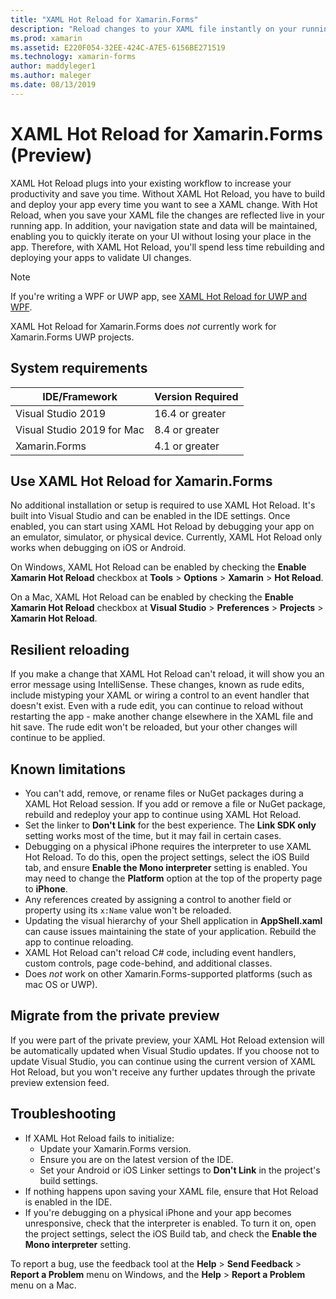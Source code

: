 ```yaml
---
title: "XAML Hot Reload for Xamarin.Forms"
description: "Reload changes to your XAML file instantly on your running application, so you don't have to build your Xamarin.Forms project after every XAML change."
ms.prod: xamarin
ms.assetid: E220F054-32EE-424C-A7E5-6156BE271519
ms.technology: xamarin-forms
author: maddyleger1
ms.author: maleger
ms.date: 08/13/2019
---
```


# XAML Hot Reload for Xamarin.Forms (Preview)

XAML Hot Reload plugs into your existing workflow to increase your productivity and save you time. Without XAML Hot Reload, you have to build and deploy your app every time you want to see a XAML change. With Hot Reload, when you save your XAML file the changes are reflected live in your running app. In addition, your navigation state and data will be maintained, enabling you to quickly iterate on your UI without losing your place in the app. Therefore, with XAML Hot Reload, you'll spend less time rebuilding and deploying your apps to validate UI changes.

> [!NOTE]
> If you're writing a WPF or UWP app, see [XAML Hot Reload for UWP and WPF](/visualstudio/debugger/xaml-hot-reload).
>
> XAML Hot Reload for Xamarin.Forms does _not_ currently work for Xamarin.Forms UWP projects.

## System requirements

| IDE/Framework | Version Required |
|------|------------------|
|Visual Studio 2019 | 16.4 or greater
Visual Studio 2019 for Mac | 8.4 or greater
Xamarin.Forms | 4.1 or greater

## Use XAML Hot Reload for Xamarin.Forms

No additional installation or setup is required to use XAML Hot Reload. It's built into Visual Studio and can be enabled in the IDE settings. Once enabled, you can start using XAML Hot Reload by debugging your app on an emulator, simulator, or physical device. Currently, XAML Hot Reload only works when debugging on iOS or Android.

On Windows, XAML Hot Reload can be enabled by checking the **Enable Xamarin Hot Reload** checkbox at **Tools** > **Options** > **Xamarin** > **Hot Reload**.

On a Mac, XAML Hot Reload can be enabled by checking the **Enable Xamarin Hot Reload** checkbox at **Visual Studio** > **Preferences** > **Projects** > **Xamarin Hot Reload**.

## Resilient reloading

If you make a change that XAML Hot Reload can't reload, it will show you an error message using IntelliSense. These changes, known as rude edits, include mistyping your XAML or wiring a control to an event handler that doesn't exist. Even with a rude edit, you can continue to reload without restarting the app - make another change elsewhere in the XAML file and hit save. The rude edit won't be reloaded, but your other changes will continue to be applied.

## Known limitations

- You can't add, remove, or rename files or NuGet packages during a XAML Hot Reload session. If you add or remove a file or NuGet package, rebuild and redeploy your app to continue using XAML Hot Reload.
- Set the linker to **Don't Link** for the best experience. The **Link SDK only** setting works most of the time, but it may fail in certain cases.
- Debugging on a physical iPhone requires the interpreter to use XAML Hot Reload. To do this, open the project settings, select the iOS Build tab, and ensure **Enable the Mono interpreter** setting is enabled. You may need to change the **Platform** option at the top of the property page to **iPhone**.
- Any references created by assigning a control to another field or property using its `x:Name` value won't be reloaded.
- Updating the visual hierarchy of your Shell application in **AppShell.xaml** can cause issues maintaining the state of your application. Rebuild the app to continue reloading.
- XAML Hot Reload can't reload C# code, including event handlers, custom controls, page code-behind, and additional classes.
- Does _not_ work on other Xamarin.Forms-supported platforms (such as mac OS or UWP).

## Migrate from the private preview

If you were part of the private preview, your XAML Hot Reload extension will be automatically updated when Visual Studio updates. If you choose not to update Visual Studio, you can continue using the current version of XAML Hot Reload, but you won't receive any further updates through the private preview extension feed.

## Troubleshooting

- If XAML Hot Reload fails to initialize:
  - Update your Xamarin.Forms version.
  - Ensure you are on the latest version of the IDE.
  - Set your Android or iOS Linker settings to **Don't Link** in the project's build settings.
- If nothing happens upon saving your XAML file, ensure that Hot Reload is enabled in the IDE.
- If you're debugging on a physical iPhone and your app becomes unresponsive, check that the interpreter is enabled. To turn it on, open the project settings, select the iOS Build tab, and check the **Enable the Mono interpreter** setting.

To report a bug, use the feedback tool at the **Help** > **Send Feedback** > **Report a Problem** menu on Windows, and the **Help** > **Report a Problem** menu on a Mac.
